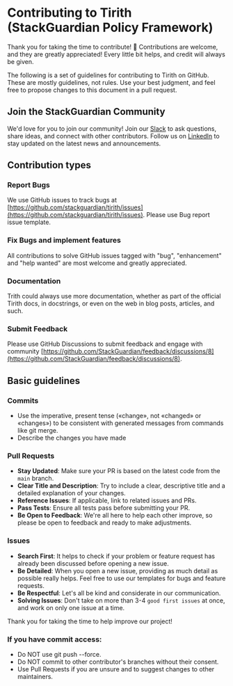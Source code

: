 # Contributing to Tirith (StackGuardian Policy Framework)

Thank you for taking the time to contribute! 🎉
Contributions are welcome, and they are greatly appreciated! Every
little bit helps, and credit will always be given.

The following is a set of guidelines for contributing to Tirith on GitHub. These are mostly guidelines, not rules. Use your best judgment, and feel free to propose changes to this document in a pull request.

## Join the StackGuardian Community
We'd love for you to join our community! Join our [Slack](https://join.slack.com/t/stackguardian-ol78820/shared_invite/zt-2ksag36j9-OjmXqQmyXudgYrV6FmesIQ) to ask questions, share ideas, and connect with other contributors. Follow us on [LinkedIn](https://www.linkedin.com/company/stackguardian/posts/?feedView=all) to stay updated on the latest news and announcements.

## Contribution types

### Report Bugs

We use GitHub issues to track bugs at [https://github.com/stackguardian/tirith/issues](https://github.com/stackguardian/tirith/issues). Please use Bug report issue template.

### Fix Bugs and implement features

All contributions to solve GitHub issues tagged with "bug", "enhancement" and "help wanted" are most welcome and greatly appreciated.

### Documentation

Trith could always use more documentation, whether as part of the
official Tirith docs, in docstrings, or even on the web in blog posts,
articles, and such.

### Submit Feedback

Please use GitHub Discussions to submit feedback and engage with community [https://github.com/StackGuardian/feedback/discussions/8](https://github.com/StackGuardian/feedback/discussions/8).

## Basic guidelines

### Commits

-  Use the imperative, present tense («change», not «changed» or «changes») to be consistent with generated messages from commands like git merge.
- Describe the changes you have made

### Pull Requests

- **Stay Updated**: Make sure your PR is based on the latest code from the `main` branch.
- **Clear Title and Description**: Try to include a clear, descriptive title and a detailed explanation of your changes.
- **Reference Issues**: If applicable, link to related issues and PRs.
- **Pass Tests**: Ensure all tests pass before submitting your PR.
- **Be Open to Feedback**: We're all here to help each other improve, so please be open to feedback and ready to make adjustments.

### Issues

- **Search First**: It helps to check if your problem or feature request has already been discussed before opening a new issue.
- **Be Detailed**: When you open a new issue, providing as much detail as possible really helps. Feel free to use our templates for bugs and feature requests.
- **Be Respectful**: Let's all be kind and considerate in our communication.
- **Solving Issues**: Don't take on more than 3-4 `good first issues` at once, and work on only one issue at a time.

Thank you for taking the time to help improve our project!



### If you have commit access:

- Do NOT use git push --force.
- Do NOT commit to other contributor's branches without their consent.
- Use Pull Requests if you are unsure and to suggest changes to other maintainers.
